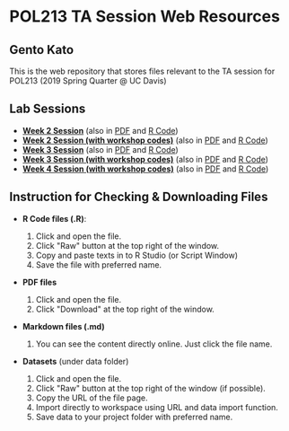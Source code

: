 # POL213 TA Session Web Resources
## Gento Kato

This is the web repository that stores files relevant to the TA session for POL213 (2019 Spring Quarter @ UC Davis)

## Lab Sessions

* [**Week 2 Session**](TA_session_041119.md) (also in [PDF](TA_session_041119.pdf) and [R Code](TA_session_041119.R))
* [**Week 2 Session (with workshop codes)**](TA_session_041119_ws.md) (also in [PDF](TA_session_041119_ws.pdf) and [R Code](TA_session_041119_ws.R))
* [**Week 3 Session**](TA_session_041819.md) (also in [PDF](TA_session_041819.pdf) and [R Code](TA_session_041819.R))
* [**Week 3 Session (with workshop codes)**](TA_session_041819_ws.md) (also in [PDF](TA_session_041819_ws.pdf) and [R Code](TA_session_041819_ws.R))
* [**Week 4 Session (with workshop codes)**](TA_session_042519_ws.md) (also in [PDF](TA_session_042519_ws.pdf) and [R Code](TA_session_042519_ws.R))

## Instruction for Checking & Downloading Files

* **R Code files (.R)**:
  1. Click and open the file.
  2. Click "Raw" button at the top right of the window.
  3. Copy and paste texts in to R Studio (or Script Window)
  4. Save the file with preferred name.

* **PDF files**
  1. Click and open the file.
  2. Click "Download" at the top right of the window.

* **Markdown files (.md)**
  1. You can see the content directly online. Just click the file name.

* **Datasets** (under data folder)
  1. Click and open the file.
  2. Click "Raw" button at the top right of the window (if possible).
  3. Copy the URL of the file page.
  4. Import directly to workspace using URL and data import function.
  5. Save data to your project folder with preferred name.

